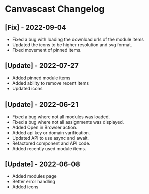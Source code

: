 # Canvascast Changelog

## [Fix] - 2022-09-04

- Fixed a bug with loading the download urls of the module items
- Updated the icons to be higher resolution and svg format. 
- Fixed movement of pinned items. 

## [Update] - 2022-07-27

- Added pinned module items
- Added ability to remove recent items
- Updated icons

## [Update] - 2022-06-21

- Fixed a bug where not all modules was loaded.
- Fixed a bug where not all assignments was displayed.
- Added Open in Browser action.
- Added api key or domain varification.
- Updated API to use async and await.
- Refactored component and API code.
- Added recently used module items.

## [Update] - 2022-06-08

- Added modules page
- Better error handling
- Added icons
